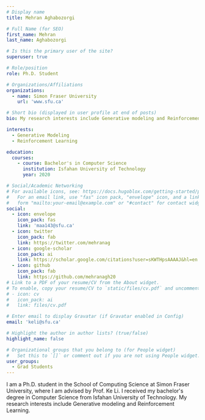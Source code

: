 ```yaml
---
# Display name
title: Mehran Aghabozorgi

# Full Name (for SEO)
first_name: Mehran
last_name: Aghabozorgi

# Is this the primary user of the site?
superuser: true

# Role/position
role: Ph.D. Student

# Organizations/Affiliations
organizations:
  - name: Simon Fraser University
    url: 'www.sfu.ca'

# Short bio (displayed in user profile at end of posts)
bio: My research interests include Generative modeling and Reinforcement Learning.

interests:
  - Generative Modeling
  - Reinforcement Learning

education:
  courses:
    - course: Bachelor's in Computer Science
      institution: Isfahan University of Technology
      year: 2020

# Social/Academic Networking
# For available icons, see: https://docs.hugoblox.com/getting-started/page-builder/#icons
#   For an email link, use "fas" icon pack, "envelope" icon, and a link in the
#   form "mailto:your-email@example.com" or "#contact" for contact widget.
social:
  - icon: envelope
    icon_pack: fas
    link: 'maa143@sfu.ca'
  - icon: twitter
    icon_pack: fab
    link: https://twitter.com/mehranag
  - icon: google-scholar
    icon_pack: ai
    link: https://scholar.google.com/citations?user=sKWTHpsAAAAJ&hl=en
  - icon: github
    icon_pack: fab
    link: https://github.com/mehranagh20
# Link to a PDF of your resume/CV from the About widget.
# To enable, copy your resume/CV to `static/files/cv.pdf` and uncomment the lines below.
# - icon: cv
#   icon_pack: ai
#   link: files/cv.pdf

# Enter email to display Gravatar (if Gravatar enabled in Config)
email: 'keli@sfu.ca'

# Highlight the author in author lists? (true/false)
highlight_name: false

# Organizational groups that you belong to (for People widget)
#   Set this to `[]` or comment out if you are not using People widget.
user_groups:
  - Grad Students
---
```


I am a Ph.D. student in the School of Computing Science at Simon Fraser University, where I am advised by Prof. Ke Li. I received my bachelor's degree in Computer Science from Isfahan University of Technology. My research interests include Generative modeling and Reinforcement Learning.